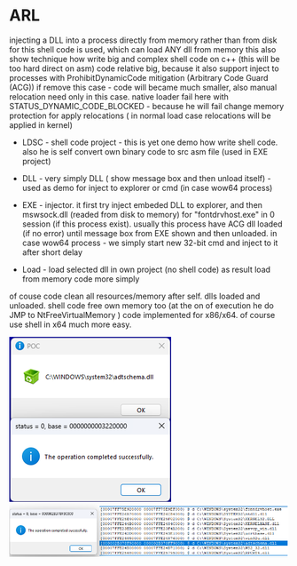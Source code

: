 # ARL

injecting a DLL into a process directly from memory rather than from disk
for this shell code is used, which can load ANY dll from memory
this also show technique how write big and complex shell code on c++ (this will be too hard direct on asm)
code relative big, because it also support inject to processes with ProhibitDynamicCode mitigation (Arbitrary Code Guard (ACG))
if remove this case - code will became much smaller, also manual relocation need only in this case.
native loader fail here with STATUS_DYNAMIC_CODE_BLOCKED - because he will fail change memory protection for apply relocations ( in normal load case relocations will be applied in kernel)

- LDSC - shell code project - this is yet one demo how write shell code. also he is self convert own binary code to src asm file (used in EXE project)
- DLL - very simply DLL ( show message box and then unload itself) - used as demo for inject to explorer or cmd (in case wow64 process)
- EXE - injector. it first try inject embeded DLL to explorer, and then mswsock.dll (readed from disk to memory) for "fontdrvhost.exe" in 0 session (if this process exist). usually this process have ACG
dll loaded (if no error) until message box from EXE shown and then unloaded. in case wow64 process - we simply start new 32-bit cmd and inject to it after short delay

- Load - load selected dll in own project (no shell code) as result load from memory code more simply

of couse code clean all resources/memory after self. dlls loaded and unloaded. shell code free own memory too (at the on of execution he do JMP to NtFreeVirtualMemory )
code implemented for x86/x64. of course use shell in x64 much more easy.

![1.png](1.png)
![0.png](0.png)
